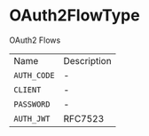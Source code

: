 # OAuth2FlowType

OAuth2 Flows

|             |             |
| ----------- | ----------- |
| Name        | Description |
| `AUTH_CODE` | \-          |
| `CLIENT`    | \-          |
| `PASSWORD`  | \-          |
| `AUTH_JWT`  | RFC7523     |
